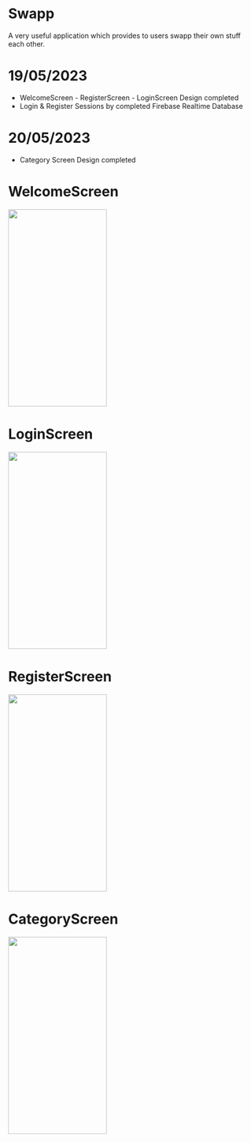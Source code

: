 # Swapp
A very useful application which provides to users swapp their own stuff each other.

# 19/05/2023

<ul>
  <li>WelcomeScreen - RegisterScreen - LoginScreen Design completed</li>
  <li>Login & Register Sessions by completed Firebase Realtime Database</li>

</ul>

# 20/05/2023

<ul>
  <li>Category Screen Design completed</li>
 

</ul>

# WelcomeScreen 

<img src="https://gcdnb.pbrd.co/images/Ud3ok7dfHZVp.png?o=1" width="200" height="400">


# LoginScreen 


<img src="https://gcdnb.pbrd.co/images/FUtYKYaAhGdm.png?o=1" width="200" height="400">


# RegisterScreen

<img src="https://gcdnb.pbrd.co/images/B7WWwh8yKffs.png?o=1" width="200" height="400">


# CategoryScreen
<img src="https://giphy.com/embed/MfE9QzSY2wowAPyCS0.gif" width="200" height="400">

